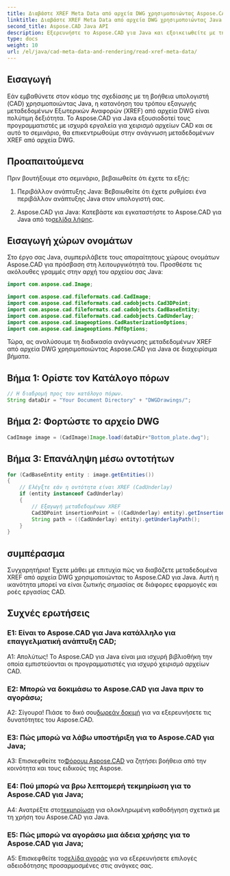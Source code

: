 ```yaml
---
title: Διαβάστε XREF Meta Data από αρχεία DWG χρησιμοποιώντας Aspose.CAD για Java
linktitle: Διαβάστε XREF Meta Data από αρχεία DWG χρησιμοποιώντας Java
second_title: Aspose.CAD Java API
description: Εξερευνήστε το Aspose.CAD για Java και εξοικειωθείτε με την ανάγνωση μεταδεδομένων XREF από αρχεία DWG χωρίς κόπο. Ενισχύστε την ανάπτυξη CAD με αυτήν την ισχυρή βιβλιοθήκη Java.
type: docs
weight: 10
url: /el/java/cad-meta-data-and-rendering/read-xref-meta-data/
---
```

## Εισαγωγή

Εάν εμβαθύνετε στον κόσμο της σχεδίασης με τη βοήθεια υπολογιστή (CAD) χρησιμοποιώντας Java, η κατανόηση του τρόπου εξαγωγής μεταδεδομένων Εξωτερικών Αναφορών (XREF) από αρχεία DWG είναι πολύτιμη δεξιότητα. Το Aspose.CAD για Java εξουσιοδοτεί τους προγραμματιστές με ισχυρά εργαλεία για χειρισμό αρχείων CAD και σε αυτό το σεμινάριο, θα επικεντρωθούμε στην ανάγνωση μεταδεδομένων XREF από αρχεία DWG.

## Προαπαιτούμενα

Πριν βουτήξουμε στο σεμινάριο, βεβαιωθείτε ότι έχετε τα εξής:

1. Περιβάλλον ανάπτυξης Java: Βεβαιωθείτε ότι έχετε ρυθμίσει ένα περιβάλλον ανάπτυξης Java στον υπολογιστή σας.

2.  Aspose.CAD για Java: Κατεβάστε και εγκαταστήστε το Aspose.CAD για Java από το[σελίδα λήψης](https://releases.aspose.com/cad/java/).

## Εισαγωγή χώρων ονομάτων

Στο έργο σας Java, συμπεριλάβετε τους απαραίτητους χώρους ονομάτων Aspose.CAD για πρόσβαση στη λειτουργικότητά του. Προσθέστε τις ακόλουθες γραμμές στην αρχή του αρχείου σας Java:

```java
import com.aspose.cad.Image;

import com.aspose.cad.fileformats.cad.CadImage;
import com.aspose.cad.fileformats.cad.cadobjects.Cad3DPoint;
import com.aspose.cad.fileformats.cad.cadobjects.CadBaseEntity;
import com.aspose.cad.fileformats.cad.cadobjects.CadUnderlay;
import com.aspose.cad.imageoptions.CadRasterizationOptions;
import com.aspose.cad.imageoptions.PdfOptions;

```

Τώρα, ας αναλύσουμε τη διαδικασία ανάγνωσης μεταδεδομένων XREF από αρχεία DWG χρησιμοποιώντας Aspose.CAD για Java σε διαχειρίσιμα βήματα.

## Βήμα 1: Ορίστε τον Κατάλογο πόρων

```java
// Η διαδρομή προς τον κατάλογο πόρων.
String dataDir = "Your Document Directory" + "DWGDrawings/";
```

## Βήμα 2: Φορτώστε το αρχείο DWG

```java
CadImage image = (CadImage)Image.load(dataDir+"Bottom_plate.dwg");
```

## Βήμα 3: Επανάληψη μέσω οντοτήτων

```java
for (CadBaseEntity entity : image.getEntities())
{
    // Ελέγξτε εάν η οντότητα είναι XREF (CadUnderlay)
    if (entity instanceof CadUnderlay)
    {
        // Εξαγωγή μεταδεδομένων XREF
        Cad3DPoint insertionPoint = ((CadUnderlay) entity).getInsertionPoint();
        String path = ((CadUnderlay) entity).getUnderlayPath();
    }
}
```

## συμπέρασμα

Συγχαρητήρια! Έχετε μάθει με επιτυχία πώς να διαβάζετε μεταδεδομένα XREF από αρχεία DWG χρησιμοποιώντας το Aspose.CAD για Java. Αυτή η ικανότητα μπορεί να είναι ζωτικής σημασίας σε διάφορες εφαρμογές και ροές εργασίας CAD.

## Συχνές ερωτήσεις

### Ε1: Είναι το Aspose.CAD για Java κατάλληλο για επαγγελματική ανάπτυξη CAD;

Α1: Απολύτως! Το Aspose.CAD για Java είναι μια ισχυρή βιβλιοθήκη την οποία εμπιστεύονται οι προγραμματιστές για ισχυρό χειρισμό αρχείων CAD.

### Ε2: Μπορώ να δοκιμάσω το Aspose.CAD για Java πριν το αγοράσω;

 Α2: Σίγουρα! Πιάσε το δικό σου[δωρεάν δοκιμή](https://releases.aspose.com/) για να εξερευνήσετε τις δυνατότητες του Aspose.CAD.

### Ε3: Πώς μπορώ να λάβω υποστήριξη για το Aspose.CAD για Java;

 A3: Επισκεφθείτε το[Φόρουμ Aspose.CAD](https://forum.aspose.com/c/cad/19) να ζητήσει βοήθεια από την κοινότητα και τους ειδικούς της Aspose.

### Ε4: Πού μπορώ να βρω λεπτομερή τεκμηρίωση για το Aspose.CAD για Java;

 A4: Ανατρέξτε στο[τεκμηρίωση](https://reference.aspose.com/cad/java/) για ολοκληρωμένη καθοδήγηση σχετικά με τη χρήση του Aspose.CAD για Java.

### Ε5: Πώς μπορώ να αγοράσω μια άδεια χρήσης για το Aspose.CAD για Java;

A5: Επισκεφθείτε το[σελίδα αγοράς](https://purchase.aspose.com/buy) για να εξερευνήσετε επιλογές αδειοδότησης προσαρμοσμένες στις ανάγκες σας.